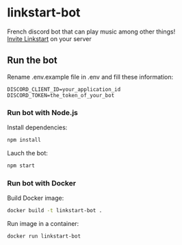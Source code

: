 # linkstart-bot

French discord bot that can play music among other things!  
[Invite Linkstart](https://discord.com/oauth2/authorize?client_id=784536536459771925&permissions=8&scope=bot) on your server

## Run the bot

Rename .env.example file in .env and fill these information:

```env
DISCORD_CLIENT_ID=your_application_id
DISCORD_TOKEN=the_token_of_your_bot
```

### Run bot with Node.js

Install dependencies:

```bash
npm install
```

Lauch the bot:

```bash
npm start
```

### Run bot with Docker

Build Docker image:

```bash
docker build -t linkstart-bot .
```

Run image in a container:

```bash
docker run linkstart-bot
```
